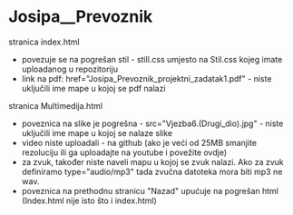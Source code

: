 # Josipa__Prevoznik

stranica index.html 
- povezuje se na pogrešan stil - still.css umjesto na Stil.css kojeg imate uploadanog u repozitoriju
- link na pdf: href="Josipa_Prevoznik_projektni_zadatak1.pdf" - niste uključili ime mape u kojoj se pdf nalazi 

stranica Multimedija.html
- poveznica na slike je pogrešna - src="Vjezba6.(Drugi_dio).jpg" - niste uključili ime mape u kojoj se nalaze slike
- video niste uploadali - na github (ako je veći od 25MB smanjite rezoluciju ili ga uploadajte na youtube i povežite ovdje)
- za zvuk, također niste naveli mapu u kojoj se zvuk nalazi. Ako za zvuk definiramo  type="audio/mp3" tada zvučna datoteka mora biti mp3 ne wav. 
- poveznica na prethodnu stranicu "Nazad" upućuje na pogrešan html (Index.html nije isto što i index.html)
